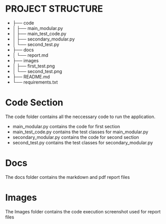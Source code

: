 # PROJECT STRUCTURE
- ├── code
- │   ├── main_modular.py
- │   ├── main_test_code.py
- │   ├── secondary_modular.py
- │   └── second_test.py
- ├── docs
- │   └── report.md
- ├── images
- │   ├── first_test.png
- │   └── second_test.png
- ├── README.md
- └── requirements.txt



# Code Section
The code folder contains all the neccessary code to run the application.
- main_modular.py contains the code for first section
- main_test_code.py contains the test classes for main_modular.py
- secondary_modular.py contains the code for second section
- second_test.py contains the test classes for secondary_modular.py

# Docs
The docs folder contains the markdown and pdf report files

# Images
The Images folder contains the code execution screenshot used for report files